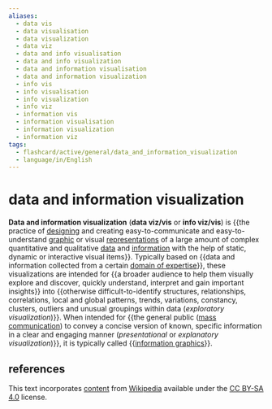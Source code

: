 ```yaml
---
aliases:
  - data vis
  - data visualisation
  - data visualization
  - data viz
  - data and info visualisation
  - data and info visualization
  - data and information visualisation
  - data and information visualization
  - info vis
  - info visualisation
  - info visualization
  - info viz
  - information vis
  - information visualisation
  - information visualization
  - information viz
tags:
  - flashcard/active/general/data_and_information_visualization
  - language/in/English
---
```


# data and information visualization

__Data and information visualization__ (__data viz/vis__ or __info viz/vis__) is {{the practice of [designing](design.md) and creating easy-to-communicate and easy-to-understand [graphic](graphics.md) or visual [representations](representation%20(arts).md) of a large amount of complex quantitative and qualitative [data](data.md) and [information](information.md) with the help of static, dynamic or interactive visual items}}. Typically based on {{data and information collected from a certain [domain of expertise](subject-matter%20expert.md#domain%20expert%20(software))}}, these visualizations are intended for {{a broader audience to help them visually explore and discover, quickly understand, interpret and gain important insights}} into {{otherwise difficult-to-identify structures, relationships, correlations, local and global patterns, trends, variations, constancy, clusters, outliers and unusual groupings within data (_exploratory visualization_)}}. When intended for {{the general public ([mass communication](mass%20communication.md)) to convey a concise version of known, specific information in a clear and engaging manner (_presentational_ or _explanatory visualization_)}}, it is typically called {{[information graphics](infographic.md)}}. <!--SR:!2024-09-21,17,290!2024-09-20,16,290!2024-10-24,37,290!2024-10-03,23,270!2024-11-01,43,290!2024-10-27,39,290-->

## references

This text incorporates [content](https://en.wikipedia.org/wiki/data_and_information_visualization) from [Wikipedia](Wikipedia.md) available under the [CC BY-SA 4.0](https://creativecommons.org/licenses/by-sa/4.0/) license.

